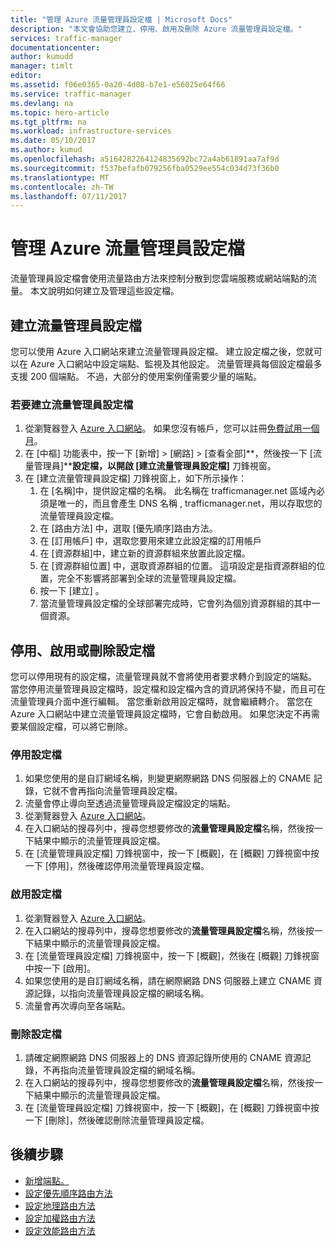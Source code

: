 ```yaml
---
title: "管理 Azure 流量管理員設定檔 | Microsoft Docs"
description: "本文會協助您建立、停用、啟用及刪除 Azure 流量管理員設定檔。"
services: traffic-manager
documentationcenter: 
author: kumudd
manager: timlt
editor: 
ms.assetid: f06e0365-0a20-4d08-b7e1-e56025e64f66
ms.service: traffic-manager
ms.devlang: na
ms.topic: hero-article
ms.tgt_pltfrm: na
ms.workload: infrastructure-services
ms.date: 05/10/2017
ms.author: kumud
ms.openlocfilehash: a5164282264124835692bc72a4ab61891aa7af9d
ms.sourcegitcommit: f537befafb079256fba0529ee554c034d73f36b0
ms.translationtype: MT
ms.contentlocale: zh-TW
ms.lasthandoff: 07/11/2017
---
```

# <a name="manage-an-azure-traffic-manager-profile"></a>管理 Azure 流量管理員設定檔

流量管理員設定檔會使用流量路由方法來控制分散到您雲端服務或網站端點的流量。 本文說明如何建立及管理這些設定檔。

## <a name="create-a-traffic-manager-profile"></a>建立流量管理員設定檔

您可以使用 Azure 入口網站來建立流量管理員設定檔。 建立設定檔之後，您就可以在 Azure 入口網站中設定端點、監視及其他設定。 流量管理員每個設定檔最多支援 200 個端點。 不過，大部分的使用案例僅需要少量的端點。

### <a name="to-create-a-traffic-manager-profile"></a>若要建立流量管理員設定檔

1. 從瀏覽器登入 [Azure 入口網站](http://portal.azure.com)。 如果您沒有帳戶，您可以註冊[免費試用一個月](https://azure.microsoft.com/free/)。 
2. 在 [中樞] 功能表中，按一下 [新增] > [網路] > [查看全部]**，然後按一下 [流量管理員]****設定檔，以開啟 [建立流量管理員設定檔]** 刀鋒視窗。
3. 在 [建立流量管理員設定檔] 刀鋒視窗上，如下所示操作：
    1. 在 [名稱]中，提供設定檔的名稱。 此名稱在 trafficmanager.net 區域內必須是唯一的，而且會產生 DNS 名稱 <name>, trafficmanager.net，用以存取您的流量管理員設定檔。
    2. 在 [路由方法] 中，選取 [優先順序]路由方法。
    3. 在 [訂用帳戶] 中，選取您要用來建立此設定檔的訂用帳戶
    4. 在 [資源群組]中，建立新的資源群組來放置此設定檔。
    5. 在 [資源群組位置] 中，選取資源群組的位置。 這項設定是指資源群組的位置，完全不影響將部署到全球的流量管理員設定檔。
    6. 按一下 [建立] 。
    7. 當流量管理員設定檔的全球部署完成時，它會列為個別資源群組的其中一個資源。

## <a name="disable-enable-or-delete-a-profile"></a>停用、啟用或刪除設定檔

您可以停用現有的設定檔，流量管理員就不會將使用者要求轉介到設定的端點。 當您停用流量管理員設定檔時，設定檔和設定檔內含的資訊將保持不變，而且可在流量管理員介面中進行編輯。  當您重新啟用設定檔時，就會繼續轉介。 當您在 Azure 入口網站中建立流量管理員設定檔時，它會自動啟用。 如果您決定不再需要某個設定檔，可以將它刪除。

### <a name="to-disable-a-profile"></a>停用設定檔

1. 如果您使用的是自訂網域名稱，則變更網際網路 DNS 伺服器上的 CNAME 記錄，它就不會再指向流量管理員設定檔。
2. 流量會停止導向至透過流量管理員設定檔設定的端點。
3. 從瀏覽器登入 [Azure 入口網站](http://portal.azure.com)。
2. 在入口網站的搜尋列中，搜尋您想要修改的**流量管理員設定檔**名稱，然後按一下結果中顯示的流量管理員設定檔。
3. 在 [流量管理員設定檔] 刀鋒視窗中，按一下 [概觀]，在 [概觀] 刀鋒視窗中按一下 [停用]，然後確認停用流量管理員設定檔。

### <a name="to-enable-a-profile"></a>啟用設定檔

1. 從瀏覽器登入 [Azure 入口網站](http://portal.azure.com)。
2. 在入口網站的搜尋列中，搜尋您想要修改的**流量管理員設定檔**名稱，然後按一下結果中顯示的流量管理員設定檔。
3. 在 [流量管理員設定檔] 刀鋒視窗中，按一下 [概觀]，然後在 [概觀] 刀鋒視窗中按一下 [啟用]。
5. 如果您使用的是自訂網域名稱，請在網際網路 DNS 伺服器上建立 CNAME 資源記錄，以指向流量管理員設定檔的網域名稱。
6. 流量會再次導向至各端點。

### <a name="to-delete-a-profile"></a>刪除設定檔

1. 請確定網際網路 DNS 伺服器上的 DNS 資源記錄所使用的 CNAME 資源記錄，不再指向流量管理員設定檔的網域名稱。
2. 在入口網站的搜尋列中，搜尋您想要修改的**流量管理員設定檔**名稱，然後按一下結果中顯示的流量管理員設定檔。
3. 在 [流量管理員設定檔] 刀鋒視窗中，按一下 [概觀]，在 [概觀] 刀鋒視窗中按一下 [刪除]，然後確認刪除流量管理員設定檔。

## <a name="next-steps"></a>後續步驟

* [新增端點。](traffic-manager-endpoints.md)
* [設定優先順序路由方法](traffic-manager-configure-priority-routing-method.md)
* [設定地理路由方法](traffic-manager-configure-geographic-routing-method.md) 
* [設定加權路由方法](traffic-manager-configure-weighted-routing-method.md)
* [設定效能路由方法](traffic-manager-configure-performance-routing-method.md)
